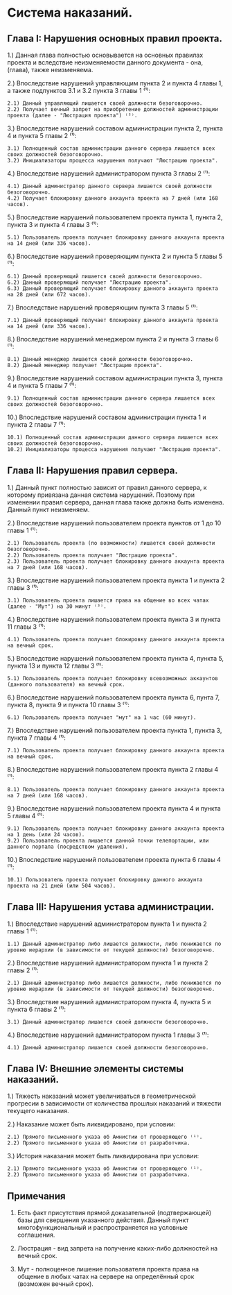 # Система наказаний.

## Глава I: Нарушения основных правил проекта.

1.) Данная глава полностью основывается на основных правилах проекта и вследствие неизменяемости данного документа - она, (глава), также неизменяема.

2.) Впоследствие нарушений управляющим пункта 2 и пункта 4 главы 1, а также подпунктов 3.1 и 3.2 пункта 3 главы 1 ⁽¹⁾:

    2.1) Данный управляющий лишается своей должности безоговорочно.
    2.2) Получает вечный запрет на приобретение должностей администрации проекта (далее - "Люстрация проекта") ⁽²⁾.

3.) Впоследствие нарушений составом администрации пункта 2, пункта 4 и пункта 5 главы 2 ⁽¹⁾:

    3.1) Полноценный состав администрации данного сервера лишается всех своих должностей безоговорочно.
    3.2) Инициализаторы процесса нарушения получают "Люстрацию проекта".

4.) Впоследствие нарушений администратором пункта 3 главы 2 ⁽¹⁾:

    4.1) Данный администратор данного сервера лишается своей должности безоговорочно.
    4.2) Получает блокировку данного аккаунта проекта на 7 дней (или 168 часов).

5.) Впоследствие нарушений пользователем проекта пункта 1, пункта 2, пункта 3 и пункта 4 главы 3 ⁽¹⁾:

    5.1) Пользователь проекта получает блокировку данного аккаунта проекта на 14 дней (или 336 часов).

6.) Впоследствие нарушений проверяющим пункта 2 и пункта 5 главы 5 ⁽¹⁾:

    6.1) Данный проверяющий лишается своей должности безоговорочно.
    6.2) Данный проверяющий получает "Люстрацию проекта".
    6.3) Данный проверяющий получает блокировку данного аккаунта проекта на 28 дней (или 672 часов).

7.) Впоследствие нарушений проверяющим пункта 3 главы 5 ⁽¹⁾:

    7.1) Данный проверяющий получает блокировку данного аккаунта проекта на 14 дней (или 336 часов).

8.) Впоследствие нарушений менеджером пункта 2 и пункта 3 главы 6 ⁽¹⁾:

    8.1) Данный менеджер лишается своей должности безоговорочно.
    8.2) Данный менеджер получает "Люстрацию проекта".

9.) Впоследствие нарушений составом администрации пункта 3, пункта 4 и пункта 5 главы 7 ⁽¹⁾:

    9.1) Полноценный состав администрации данного сервера лишается всех своих должностей безоговорочно.

10.) Впоследствие нарушений составом администрации пункта 1 и пункта 2 главы 7 ⁽¹⁾:

    10.1) Полноценный состав администрации данного сервера лишается всех своих должностей безоговорочно.
    10.2) Инициализаторы процесса нарушения получают "Люстрацию проекта".

## Глава II: Нарушения правил сервера.

1.) Данный пункт полностью зависит от правил данного сервера, к которому привязана данная система нарушений. Поэтому при изменении правил сервера, данная глава также должна быть изменена. Данный пункт неизменяем.

2.) Впоследствие нарушений пользователем проекта пунктов от 1 до 10 главы 1 ⁽¹⁾:

    2.1) Пользователь проекта (по возможности) лишается своей должности безоговорочно.
    2.2) Пользователь проекта получает "Люстрацию проекта".
    2.3) Пользователь проекта получает блокировку данного аккаунта проекта на 7 дней (или 168 часов).

3.) Впоследствие нарушений пользователем проекта пункта 1 и пункта 2 главы 3 ⁽¹⁾:

    3.1) Пользователь проекта лишается права на общение во всех чатах (далее - "Мут") на 30 минут ⁽³⁾.

4.) Впоследствие нарушений пользователем проекта пункта 3 и пункта 11 главы 3 ⁽¹⁾:

    4.1) Пользователь проекта получает блокировку данного аккаунта проекта на вечный срок.

5.) Впоследствие нарушений пользователем проекта пункта 4, пункта 5, пункта 13 и пункта 12 главы 3 ⁽¹⁾:

    5.1) Пользователь проекта получает блокировку всевозможных аккаунтов (данного пользователя) на вечный срок.

6.) Впоследствие нарушений пользователем проекта пункта 6, пунта 7, пункта 8, пункта 9 и пункта 10 главы 3 ⁽¹⁾:

    6.1) Пользователь проекта получает "мут" на 1 час (60 минут).

7.) Впоследствие нарушений пользователем проекта пункта 1, пункта 3, пункта 7 главы 4 ⁽¹⁾:

    7.1) Пользователь проекта получает блокировку данного аккаунта проекта на вечный срок. 

8.) Впоследствие нарушений пользователем проекта пункта 2 главы 4 ⁽¹⁾:

    8.1) Пользователь проекта получает блокировку данного аккаунта проекта на 7 дней (или 168 часов).

9.) Впоследствие нарушений пользователем проекта пункта 4 и пункта 5 главы 4 ⁽¹⁾:

    9.1) Пользователь проекта получает блокировку данного аккаунта проекта на 1 день (или 24 часов).
    9.2) Пользователь проекта лишается данной точки телепортации, или данного портала (посредством удаления).

10.) Впоследствие нарушений пользователем проекта пункта 6 главы 4 ⁽¹⁾:

    10.1) Пользователь проекта получает блокировку данного аккаунта проекта на 21 дней (или 504 часов).

## Глава III: Нарушения устава администрации.

1.) Впоследствие нарушений администратором пункта 1 и пункта 2 главы 1 ⁽¹⁾:

    1.1) Данный администратор либо лишается должности, либо понижается по уровню иерархии (в зависимости от текущей должности) безоговорочно.

2.) Впоследствие нарушений администратором пункта 1 и пункта 2 главы 2 ⁽¹⁾:

    2.1) Данный администратор либо лишается должности, либо понижается по уровню иерархии (в зависимости от текущей должности) безоговорочно.

3.) Впоследствие нарушений администратором пункта 4, пункта 5 и пункта 6 главы 2 ⁽¹⁾:

    3.1) Данный администратор лишается своей должности безоговорочно.

4.) Впоследствие нарушений администратором пункта 1 главы 3 ⁽¹⁾:

    4.1) Данный администратор лишается своей должности безоговорочно.

## Глава IV: Внешние элементы системы наказаний.

1.) Тяжесть наказаний может увеличиваться в геометрической прогресии в зависимости от количества прошлых наказаний и тяжести текущего наказания.

2.) Наказание может быть ликвидировано, при условии:

    2.1) Прямого письменного указа об Амнистии от проверяющего ⁽¹⁾.
    2.2) Прямого письменного указа об Амнистии от разработчика.

3.) История наказания может быть ликвидирована при условии:

    2.1) Прямого письменного указа об Амнистии от проверяющего ⁽¹⁾.
    2.2) Прямого письменного указа об Амнистии от разработчика.

## Примечания

1. Есть факт присутствия прямой доказательной (подтвержающей) базы для свершения указанного действия. Данный пункт многофункциональный и распространяется на условные соглашения.

2. Люстрация - вид запрета на получение каких-либо должностей на вечный срок.

3. Мут - полноценное лишение пользователя проекта права на общение в любых чатах на сервере на определённый срок (возможен вечный срок).